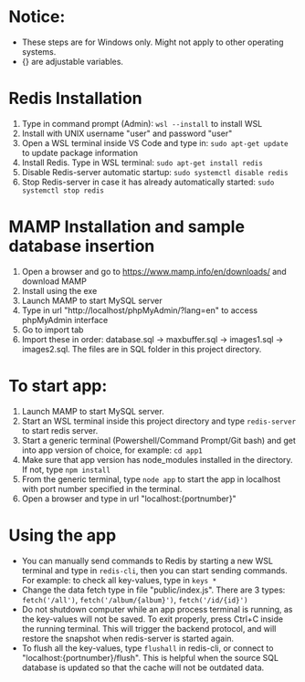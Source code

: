 # Notice:
- These steps are for Windows only. Might not apply to other operating systems.
- {} are adjustable variables.

# Redis Installation
1. Type in command prompt (Admin): `wsl --install` to install WSL
2. Install with UNIX username "user" and password "user"
3. Open a WSL terminal inside VS Code and type in: `sudo apt-get update` to update package information
4. Install Redis. Type in WSL terminal: `sudo apt-get install redis`
5. Disable Redis-server automatic startup: `sudo systemctl disable redis`
6. Stop Redis-server in case it has already automatically started: `sudo systemctl stop redis`

# MAMP Installation and sample database insertion
1. Open a browser and go to https://www.mamp.info/en/downloads/ and download MAMP
2. Install using the exe
3. Launch MAMP to start MySQL server
4. Type in url "http://localhost/phpMyAdmin/?lang=en" to access phpMyAdmin interface
5. Go to import tab
6. Import these in order: database.sql -> maxbuffer.sql -> images1.sql -> images2.sql. The files are in SQL folder in this project directory.

# To start app:
1. Launch MAMP to start MySQL server.
2. Start an WSL terminal inside this project directory and type `redis-server` to start redis server.
3. Start a generic terminal (Powershell/Command Prompt/Git bash) and get into app version of choice, for example: `cd app1`
4. Make sure that app version has node_modules installed in the directory. If not, type `npm install`
4. From the generic terminal, type `node app` to start the app in localhost with port number specified in the terminal.
5. Open a browser and type in url "localhost:{portnumber}"

# Using the app
- You can manually send commands to Redis by starting a new WSL terminal and type in `redis-cli`, then you can start sending commands. For example: to check all key-values, type in `keys *`
- Change the data fetch type in file "public/index.js". There are 3 types: `fetch('/all')`, `fetch('/album/{album}')`, `fetch('/id/{id}')`
- Do not shutdown computer while an app process terminal is running, as the key-values will not be saved. To exit properly, press Ctrl+C inside the running terminal. This will trigger the backend protocol, and will restore the snapshot when redis-server is started again.
- To flush all the key-values, type `flushall` in redis-cli, or connect to "localhost:{portnumber}/flush". This is helpful when the source SQL database is updated so that the cache will not be outdated data.